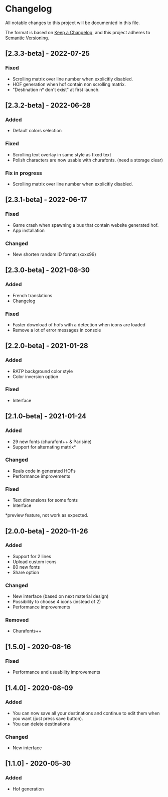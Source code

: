 # Changelog
All notable changes to this project will be documented in this file.

The format is based on [Keep a Changelog](https://keepachangelog.com/en/1.0.0/),
and this project adheres to [Semantic Versioning](https://semver.org/spec/v2.0.0.html).

## [2.3.3-beta] - 2022-07-25

### Fixed
- Scrolling matrix over line number when explicitly disabled.
- HOF generation when hof contain non scrolling matrix.
- "Destination n° don't exist" at first launch.

## [2.3.2-beta] - 2022-06-28

### Added
- Default colors selection

### Fixed
- Scrolling text overlay in same style as fixed text
- Polish characters are now usable with churafonts. (need a storage clear)

### Fix in progress
- Scrolling matrix over line number when explicitly disabled.

## [2.3.1-beta] - 2022-06-17

### Fixed
- Game crash when spawning a bus that contain website generated hof.
- App installation

### Changed
- New shorten random ID format (xxxx99)

## [2.3.0-beta] - 2021-08-30
### Added
- French translations
- Changelog

### Fixed
- Faster download of hofs with a detection when icons are loaded
- Remove a lot of error messages in console

## [2.2.0-beta] - 2021-01-28
### Added
- RATP background color style
- Color inversion option

### Fixed
- Interface

## [2.1.0-beta] - 2021-01-24
### Added
- 29 new fonts (churafont++ & Parisine)
- Support for alternating matrix*

### Changed
- Reals code in generated HOFs
- Performance improvements

### Fixed
- Text dimensions for some fonts
- Interface

*preview feature, not work as expected.

## [2.0.0-beta] - 2020-11-26
### Added
- Support for 2 lines
- Upload custom icons
- 80 new fonts
- Share option

### Changed
- New interface (based on next material design)
- Possibility to choose 4 icons (instead of 2)
- Performance improvements

### Removed
- Churafonts++

## [1.5.0] - 2020-08-16
### Fixed
- Performance and usuability improvements

## [1.4.0] - 2020-08-09
### Added
- You can now save all your destinations and continue to edit them when you want (just press save button). 
- You can delete destinations

### Changed
- New interface

## [1.1.0] - 2020-05-30
### Added
- Hof generation
